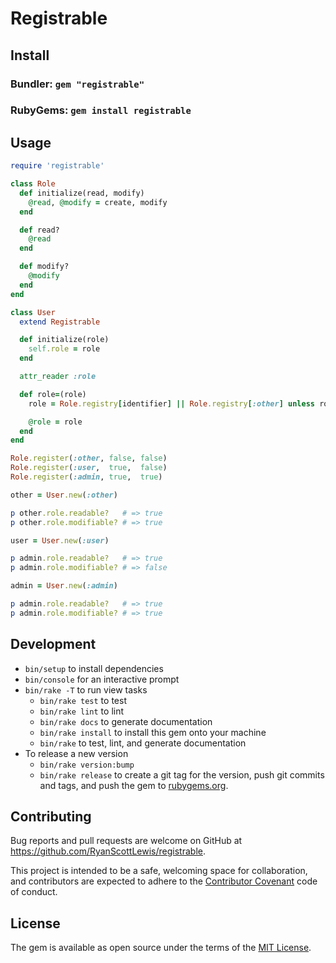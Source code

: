 # Registrable

## Install

### Bundler: `gem "registrable"`

### RubyGems: `gem install registrable`

## Usage

```rb
require 'registrable'

class Role
  def initialize(read, modify)
    @read, @modify = create, modify
  end

  def read?
    @read
  end

  def modify?
    @modify
  end
end

class User
  extend Registrable

  def initialize(role)
    self.role = role
  end

  attr_reader :role

  def role=(role)
    role = Role.registry[identifier] || Role.registry[:other] unless role.is_a?(Role)

    @role = role
  end
end

Role.register(:other, false, false)
Role.register(:user,  true,  false)
Role.register(:admin, true,  true)
```

```rb
other = User.new(:other)

p other.role.readable?   # => true
p other.role.modifiable? # => true

user = User.new(:user)

p admin.role.readable?   # => true
p admin.role.modifiable? # => false

admin = User.new(:admin)

p admin.role.readable?   # => true
p admin.role.modifiable? # => true
```

## Development

* `bin/setup` to install dependencies
* `bin/console` for an interactive prompt
* `bin/rake -T` to run view tasks
  * `bin/rake test` to test
  * `bin/rake lint` to lint
  * `bin/rake docs` to generate documentation
  * `bin/rake install` to install this gem onto your machine
  * `bin/rake` to test, lint, and generate documentation
* To release a new version
  * `bin/rake version:bump`
  * `bin/rake release` to create a git tag for the version, push git commits and tags, and push the gem to [rubygems.org](https://rubygems.org).

## Contributing

Bug reports and pull requests are welcome on GitHub at https://github.com/RyanScottLewis/registrable.

This project is intended to be a safe, welcoming space for collaboration, and contributors are expected to adhere to the [Contributor Covenant](http://contributor-covenant.org) code of conduct.

## License

The gem is available as open source under the terms of the [MIT License](http://opensource.org/licenses/MIT).
